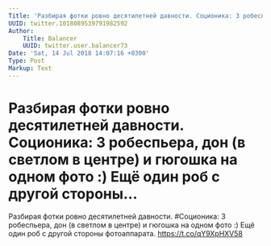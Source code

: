```yaml
---
Title: 'Разбирая фотки ровно десятилетней давности. Соционика: 3 робеспьера, дон (в светлом в центре) и гюгошка на одном фото :) Ещё один роб с другой стороны…'
UUID: twitter.1018089539791982592
Author:
    Title: Balancer
    UUID: twitter.user.balancer73
Date: 'Sat, 14 Jul 2018 14:07:16 +0300'
Type: Post
Markup: Text
---
```


# Разбирая фотки ровно десятилетней давности. Соционика: 3 робеспьера, дон (в светлом в центре) и гюгошка на одном фото :) Ещё один роб с другой стороны…

Разбирая фотки ровно десятилетней давности. #Соционика: 3
робеспьера, дон (в светлом в центре) и гюгошка на одном фото
:) Ещё один роб с другой стороны фотоаппарата.
https://t.co/qY9XpHXV58
